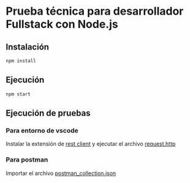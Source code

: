 # Prueba técnica para desarrollador Fullstack con Node.js

## Instalación

```bash
npm install
```

## Ejecución

```bash
npm start
```

## Ejecución de pruebas

### Para entorno de vscode

Instalar la extensión de [rest client](https://marketplace.visualstudio.com/items?itemName=humao.rest-client) y ejecutar el archivo [request.http](./request.http)

### Para postman

Importar el archivo [postman_collection.json](./nodeBackend.postman_collection.json)
